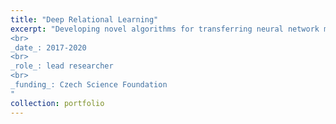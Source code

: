 ```yaml
---
title: "Deep Relational Learning"
excerpt: "Developing novel algorithms for transferring neural network methods into relational learning setting.
<br>
_date_: 2017-2020
<br>
_role_: lead researcher
<br>
_funding_: Czech Science Foundation
"
collection: portfolio
---
```

